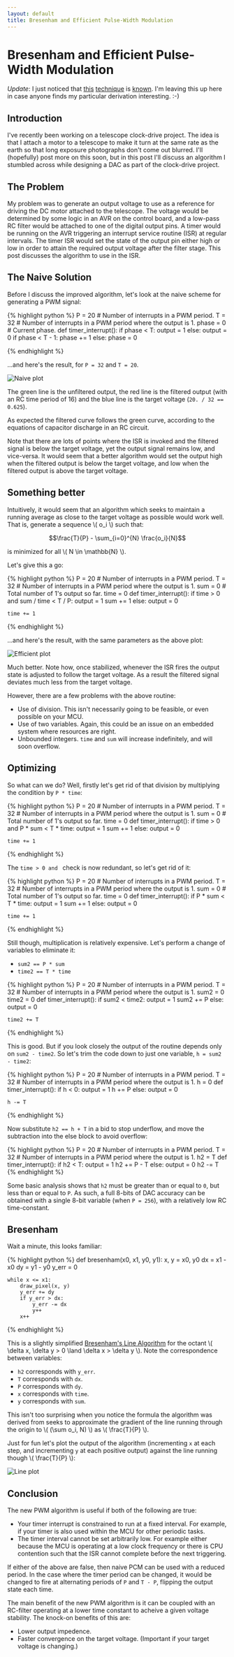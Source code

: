 ```yaml
---
layout: default
title: Bresenham and Efficient Pulse-Width Modulation
---
```


# Bresenham and Efficient Pulse-Width Modulation

*Update*: I just noticed that [this](http://www.simplicate.info/2013/05/21/using-bresenham-line-algorithm-for-better-pwm-2/) [technique](http://trolsoft.ru/en/articles/bresenham-algo) is [known](https://github.com/prwhite/bham). I'm leaving this up here in case anyone finds my particular derivation interesting. :-)

## Introduction

I've recently been working on a telescope clock-drive project. The idea is that
I attach a motor to a telescope to make it turn at the same rate as the earth
so that long exposure photographs don't come out blurred. I'll (hopefully)
post more on this soon, but in this post I'll discuss an algorithm I stumbled
across while designing a DAC as part of the clock-drive project.

## The Problem

My problem was to generate an output voltage to use as a reference for driving
the DC motor attached to the telescope. The voltage would be determined by some
logic in an AVR on the control board, and a low-pass RC filter would be
attached to one of the digital output pins. A timer would be running on the AVR
triggering an interrupt service routine (ISR) at regular intervals. The timer
ISR would set the state of the output pin either high or low in order to attain
the required output voltage after the filter stage. This post discusses the
algorithm to use in the ISR.

## The Naive Solution

Before I discuss the improved algorithm, let's look at the naive scheme for
generating a
PWM signal:

{% highlight python %}
P = 20     # Number of interrupts in a PWM period.
T = 32     # Number of interrupts in a PWM period where the output is 1.
phase = 0  # Current phase.
def timer_interrupt():
    if phase < T:
        output = 1
    else:
        output = 0
    if phase < T - 1:
        phase += 1
    else:
        phase = 0

{% endhighlight %}

...and here's the result, for `P = 32` and `T = 20`.

![Naive plot](/assets/efficient-pwm/naive.svg)

The green line is the unfiltered output, the red line is the filtered output
(with an RC time period of 16) and the blue line is the target voltage (`20. /
32 == 0.625`).

As expected the filtered curve follows the green curve, according to the
equations of capacitor discharge in an RC circuit.

Note that there are lots of points where the ISR is invoked and the filtered
signal is below the target voltage, yet the output signal remains low, and
vice-versa. It would seem that a better algorithm would set the output high
when the filtered output is below the target voltage, and low when the filtered
output is above the target voltage.

## Something better

Intuitively, it would seem that an algorithm which seeks to maintain a running
average as close to the target voltage as possible would work well. That is,
generate a sequence \\( o_i \\) such that:

$$\frac{T}{P} - \sum_{i=0}^{N} \frac{o_i}{N}$$

is minimized for all \\( N \in \\mathbb{N} \\).

Let's give this a go:

{% highlight python %}
P = 20     # Number of interrupts in a PWM period.
T = 32     # Number of interrupts in a PWM period where the output is 1.
sum = 0    # Total number of 1's output so far.
time = 0
def timer_interrupt():
    if time > 0 and sum / time < T / P:
        output = 1
        sum += 1
    else:
        output = 0

    time += 1
{% endhighlight %}

...and here's the result, with the same parameters as the above plot:

![Efficient plot](/assets/efficient-pwm/efficient.svg)

Much better. Note how, once stabilized, whenever the ISR fires the output state
is adjusted to follow the target voltage. As a result the filtered signal
deviates much less from the target voltage.

However, there are a few problems with the above routine:

* Use of division. This isn't necessarily going to be feasible, or even
  possible on your MCU.
* Use of two variables. Again, this could be an issue on an embedded system
  where resources are right.
* Unbounded integers. `time` and `sum` will increase indefinitely, and will
  soon overflow.

## Optimizing

So what can we do? Well, firstly let's get rid of that division by multiplying
the condition by `P * time`:

{% highlight python %}
P = 20     # Number of interrupts in a PWM period.
T = 32     # Number of interrupts in a PWM period where the output is 1.
sum = 0    # Total number of 1's output so far.
time = 0
def timer_interrupt():
    if time > 0 and P * sum < T * time:
        output = 1
        sum += 1
    else:
        output = 0

    time += 1
{% endhighlight %}

The `time > 0 and ` check is now redundant, so let's get rid of it:

{% highlight python %}
P = 20     # Number of interrupts in a PWM period.
T = 32     # Number of interrupts in a PWM period where the output is 1.
sum = 0    # Total number of 1's output so far.
time = 0
def timer_interrupt():
    if P * sum < T * time:
        output = 1
        sum += 1
    else:
        output = 0

    time += 1
{% endhighlight %}

Still though, multiplication is relatively expensive. Let's perform a change of
variables to eliminate it:

* `sum2 == P * sum`
* `time2 == T * time`

{% highlight python %}
P = 20     # Number of interrupts in a PWM period.
T = 32     # Number of interrupts in a PWM period where the output is 1.
sum2 = 0
time2 = 0
def timer_interrupt():
    if sum2 < time2:
        output = 1
        sum2 += P
    else:
        output = 0

    time2 += T
{% endhighlight %}

This is good. But if you look closely the output of the routine depends only on
`sum2 - time2`. So let's trim the code down to just one variable, `h = sum2 -
time2`:

{% highlight python %}
P = 20     # Number of interrupts in a PWM period.
T = 32     # Number of interrupts in a PWM period where the output is 1.
h = 0
def timer_interrupt():
    if h < 0:
        output = 1
        h += P
    else:
        output = 0

    h -= T
{% endhighlight %}

Now substitute `h2 == h + T` in a bid to stop underflow, and move the
subtraction into the else block to avoid overflow:

{% highlight python %}
P = 20     # Number of interrupts in a PWM period.
T = 32     # Number of interrupts in a PWM period where the output is 1.
h2 = T
def timer_interrupt():
    if h2 < T:
        output = 1
        h2 += P - T
    else:
        output = 0
        h2 -= T
{% endhighlight %}

Some basic analysis shows that `h2` must be greater than or equal to `0`, but
less than or equal to `P`. As such, a full 8-bits of DAC accuracy can be
obtained with a single 8-bit variable (when `P = 256`), with a relatively low
RC time-constant.

## Bresenham

Wait a minute, this looks familiar:

{% highlight python %}
def bresenham(x0, x1, y0, y1):
    x, y = x0, y0
    dx = x1 - x0
    dy = y1 - y0
    y_err = 0

    while x <= x1:
        draw_pixel(x, y)
        y_err += dy
        if y_err > dx:
            y_err -= dx
            y++
        x++
{% endhighlight %}

This is a slightly simplified [Bresenham's Line
Algorithm](http://en.wikipedia.org/wiki/Bresenham%27s_line_algorithm) for the
octant \\( \delta x, \delta y > 0 \land \delta x > \delta y \\). Note the
correspondence between variables:

* `h2` corresponds with `y_err`.
* `T` corresponds with `dx`.
* `P` corresponds with `dy`.
* `x` corresponds with `time`.
* `y` corresponds with `sum`.

This isn't too surprising when you notice the formula the algorithm was derived
from seeks to approximate the gradient of the line running through the origin
to \\( (\sum o_i, N) \\) as \\( \frac{T}{P} \\).

Just for fun let's plot the output of the algorithm (incrementing `x` at each
step, and incrementing `y` at each positive output) against the line running
though \\( \frac{T}{P} \\):

![Line plot](/assets/efficient-pwm/bresenham.svg)

## Conclusion

The new PWM algorithm is useful if both of the following are true:

* Your timer interrupt is constrained to run at a fixed interval. For example,
  if your timer is also used within the MCU for other periodic tasks.
* The timer interval cannot be set arbitrarily low. For example either because 
  the MCU is operating at a low clock frequency or there is CPU contention
  such that the ISR cannot complete before the next triggering.

If either of the above are false, then naive PCM can be used with a reduced
period. In the case where the timer period can be changed, it would be changed
to fire at alternating periods of `P` and `T - P`, flipping the output state
each time.

The main benefit of the new PWM algorithm is it can be coupled with an
RC-filter operating at a lower time constant to acheive a given voltage
stability. The knock-on benefits of this are:

* Lower output impedence.
* Faster convergence on the target voltage. (Important if your target voltage
  is changing.)

